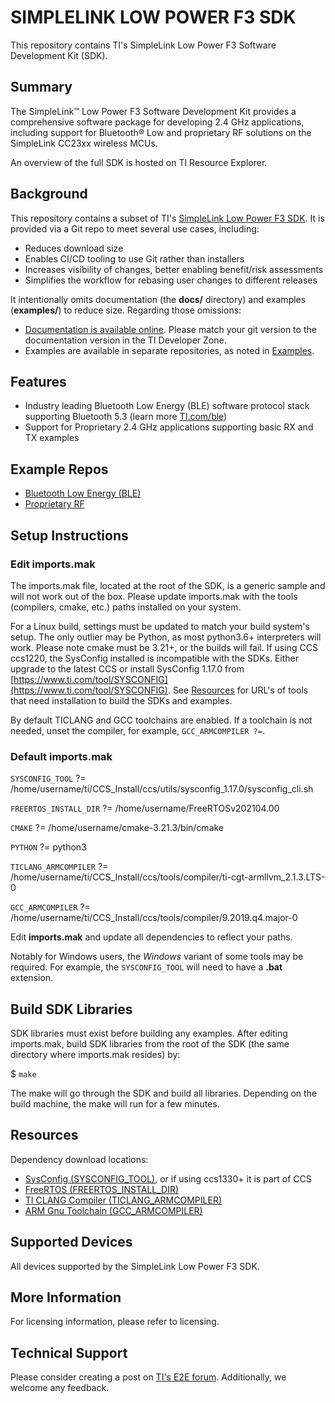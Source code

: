 # SIMPLELINK LOW POWER F3 SDK
This repository contains TI's SimpleLink Low Power F3 Software Development Kit (SDK).

## Summary

The SimpleLink™ Low Power F3 Software Development Kit provides a comprehensive software package for developing 2.4 GHz applications, including support for Bluetooth® Low and proprietary RF solutions on the SimpleLink CC23xx wireless MCUs.

An overview of the full SDK is hosted on TI Resource Explorer.

## Background
This repository contains a subset of TI's [SimpleLink Low Power F3 SDK](https://www.ti.com/tool/SIMPLELINK-LOWPOWER-SDK).  It is provided via a Git repo to meet several use cases, including:

* Reduces download size
* Enables CI/CD tooling to use Git rather than installers
* Increases visibility of changes, better enabling benefit/risk assessments
* Simplifies the workflow for rebasing user changes to different releases

It intentionally omits documentation (the **docs/** directory) and examples (**examples/**) to reduce size.  Regarding those omissions:

* [Documentation is available online](https://dev.ti.com/tirex/explore/node?node=A__AJE8rC9SSzb3kRUd2VMM9w__com.ti.SIMPLELINK_LOWPOWER_F3_SDK__58mgN04__LATEST&placeholder=true).  Please match your git version to the documentation version in the TI Developer Zone.
* Examples are available in separate repositories, as noted in [Examples](#example-repos).

## Features


- Industry leading Bluetooth Low Energy (BLE) software protocol stack supporting Bluetooth 5.3 (learn more [TI.com/ble](https://www.ti.com/ble))
- Support for Proprietary 2.4 GHz applications supporting basic RX and TX examples


## Example Repos

- [Bluetooth Low Energy (BLE)](https://github.com/TexasInstruments/simplelink-ble5stack-examples)
- [Proprietary RF](https://github.com/TexasInstruments/simplelink-prop_rf-examples)


## Setup Instructions

### Edit **imports.mak**
The imports.mak file, located at the root of the SDK, is a generic sample and will not work out of the box.   Please update imports.mak with the tools (compilers, cmake, etc.) paths installed on your system.

For a Linux build, settings must be updated to match your build system's setup.  The only outlier may be Python, as most python3.6+ interpreters will work.  Please note cmake must be 3.21+, or the builds will fail.  If using CCS ccs1220, the SysConfig installed is incompatible with the SDKs.  Either upgrade to the latest CCS or install SysConfig 1.17.0 from [https://www.ti.com/tool/SYSCONFIG](https://www.ti.com/tool/SYSCONFIG).  See [Resources](#resources) for URL's of tools that need installation to build the SDKs and examples.

By default TICLANG and GCC toolchains are enabled.  If a toolchain is not needed, unset the compiler, for example, `GCC_ARMCOMPILER ?=`.

### Default imports.mak

`SYSCONFIG_TOOL`         ?= /home/username/ti/CCS_Install/ccs/utils/sysconfig_1.17.0/sysconfig_cli.sh

`FREERTOS_INSTALL_DIR`   ?= /home/username/FreeRTOSv202104.00

`CMAKE`                  ?= /home/username/cmake-3.21.3/bin/cmake

`PYTHON`                 ?= python3

`TICLANG_ARMCOMPILER`    ?= /home/username/ti/CCS_Install/ccs/tools/compiler/ti-cgt-armllvm_2.1.3.LTS-0

`GCC_ARMCOMPILER`        ?= /home/username/ti/CCS_Install/ccs/tools/compiler/9.2019.q4.major-0

Edit **imports.mak** and update all dependencies to reflect your paths.

Notably for Windows users, the _Windows_ variant of some tools may be required.
For example, the `SYSCONFIG_TOOL` will need to have a **.bat** extension.

## Build SDK Libraries
SDK libraries must exist before building any examples.  After editing imports.mak, build SDK libraries from the root  of the SDK (the same directory where imports.mak resides) by:

$ `make`

The make will go through the SDK and build all libraries.  Depending on the build machine, the make will run for a few minutes.


## Resources

Dependency download locations:

* [SysConfig (SYSCONFIG_TOOL)](https://www.ti.com/tool/SYSCONFIG), or if using ccs1330+ it is part of CCS
* [FreeRTOS (FREERTOS_INSTALL_DIR)](https://github.com/FreeRTOS/FreeRTOS/releases/download/202104.00/FreeRTOSv202104.00.zip)
* [TI CLANG Compiler (TICLANG_ARMCOMPILER)](https://www.ti.com/tool/download/ARM-CGT-CLANG)
* [ARM Gnu Toolchain (GCC_ARMCOMPILER)](https://developer.arm.com/tools-and-software/open-source-software/developer-tools/gnu-toolchain/gnu-rm/downloads/9-2019-q4-major)

## Supported Devices

All devices supported by the SimpleLink Low Power F3 SDK.

## More Information
For licensing information, please refer to licensing.

## Technical Support
Please consider creating a post on [TI's E2E forum](https://e2e.ti.com). Additionally, we welcome any feedback.
